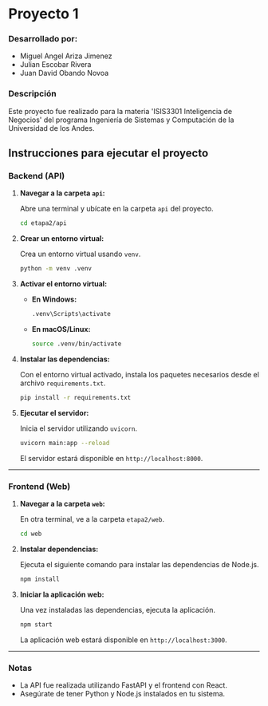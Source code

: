 
# Proyecto 1

### Desarrollado por:
- Miguel Angel Ariza Jimenez
- Julian Escobar Rivera
- Juan David Obando Novoa

### Descripción
Este proyecto fue realizado para la materia 'ISIS3301 Inteligencia de Negocios' del programa Ingeniería de Sistemas y Computación de la Universidad de los Andes.

## Instrucciones para ejecutar el proyecto

### Backend (API)

1. **Navegar a la carpeta `api`:**

   Abre una terminal y ubícate en la carpeta `api` del proyecto.

   ```bash
   cd etapa2/api
   ```

2. **Crear un entorno virtual:**

   Crea un entorno virtual usando `venv`.

   ```bash
   python -m venv .venv
   ```

3. **Activar el entorno virtual:**

   - **En Windows:**

     ```bash
     .venv\Scripts\activate
     ```

   - **En macOS/Linux:**

     ```bash
     source .venv/bin/activate
     ```

4. **Instalar las dependencias:**

   Con el entorno virtual activado, instala los paquetes necesarios desde el archivo `requirements.txt`.

   ```bash
   pip install -r requirements.txt
   ```

5. **Ejecutar el servidor:**

   Inicia el servidor utilizando `uvicorn`.

   ```bash
   uvicorn main:app --reload
   ```

   El servidor estará disponible en `http://localhost:8000`.

---

### Frontend (Web)

1. **Navegar a la carpeta `web`:**

   En otra terminal, ve a la carpeta `etapa2/web`.

   ```bash
   cd web
   ```

2. **Instalar dependencias:**

   Ejecuta el siguiente comando para instalar las dependencias de Node.js.

   ```bash
   npm install
   ```

3. **Iniciar la aplicación web:**

   Una vez instaladas las dependencias, ejecuta la aplicación.

   ```bash
   npm start
   ```

   La aplicación web estará disponible en `http://localhost:3000`.

---

### Notas

- La API fue realizada utilizando FastAPI y el frontend con React.
- Asegúrate de tener Python y Node.js instalados en tu sistema.